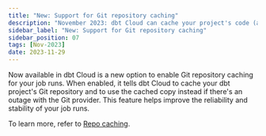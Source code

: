 ```yaml
---
title: "New: Support for Git repository caching"
description: "November 2023: dbt Cloud can cache your project's code (as well as other dbt packages) to ensure runs can begin despite an upstream Git provider's outage."
sidebar_label: "New: Support for Git repository caching"
sidebar_position: 07
tags: [Nov-2023]
date: 2023-11-29
---
```


Now available in dbt Cloud is a new option to enable Git repository caching for your job runs. When enabled, it tells dbt Cloud to cache your dbt project's Git repository and to use the cached copy instead if there's an outage with the Git provider. This feature helps improve the reliability and stability of your job runs. 

To learn more, refer to [Repo caching](/docs/deploy/deploy-environments#repo-caching).

<Lightbox src="/img/docs/deploy/example-repo-caching.png" width="85%" title="Example of the Repository caching option" />